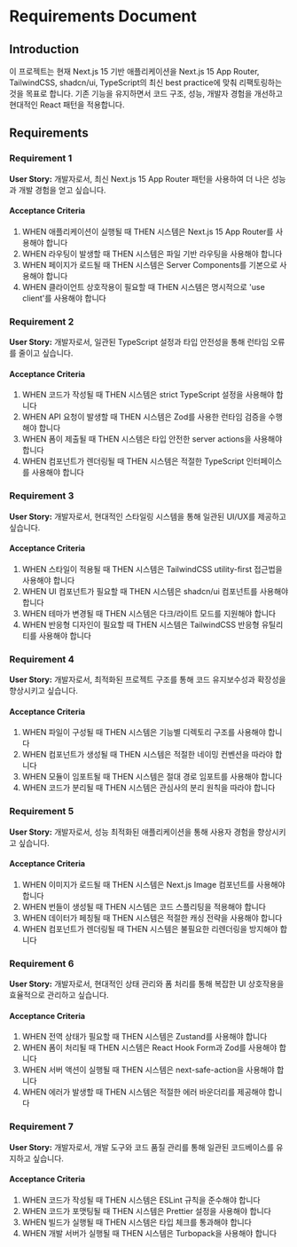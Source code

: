 # Requirements Document

## Introduction

이 프로젝트는 현재 Next.js 15 기반 애플리케이션을 Next.js 15 App Router, TailwindCSS, shadcn/ui,
TypeScript의 최신 best practice에 맞춰 리팩토링하는 것을 목표로 합니다. 기존 기능을 유지하면서 코드
구조, 성능, 개발자 경험을 개선하고 현대적인 React 패턴을 적용합니다.

## Requirements

### Requirement 1

**User Story:** 개발자로서, 최신 Next.js 15 App Router 패턴을 사용하여 더 나은 성능과 개발 경험을
얻고 싶습니다.

#### Acceptance Criteria

1. WHEN 애플리케이션이 실행될 때 THEN 시스템은 Next.js 15 App Router를 사용해야 합니다
2. WHEN 라우팅이 발생할 때 THEN 시스템은 파일 기반 라우팅을 사용해야 합니다
3. WHEN 페이지가 로드될 때 THEN 시스템은 Server Components를 기본으로 사용해야 합니다
4. WHEN 클라이언트 상호작용이 필요할 때 THEN 시스템은 명시적으로 'use client'를 사용해야 합니다

### Requirement 2

**User Story:** 개발자로서, 일관된 TypeScript 설정과 타입 안전성을 통해 런타임 오류를 줄이고
싶습니다.

#### Acceptance Criteria

1. WHEN 코드가 작성될 때 THEN 시스템은 strict TypeScript 설정을 사용해야 합니다
2. WHEN API 요청이 발생할 때 THEN 시스템은 Zod를 사용한 런타임 검증을 수행해야 합니다
3. WHEN 폼이 제출될 때 THEN 시스템은 타입 안전한 server actions을 사용해야 합니다
4. WHEN 컴포넌트가 렌더링될 때 THEN 시스템은 적절한 TypeScript 인터페이스를 사용해야 합니다

### Requirement 3

**User Story:** 개발자로서, 현대적인 스타일링 시스템을 통해 일관된 UI/UX를 제공하고 싶습니다.

#### Acceptance Criteria

1. WHEN 스타일이 적용될 때 THEN 시스템은 TailwindCSS utility-first 접근법을 사용해야 합니다
2. WHEN UI 컴포넌트가 필요할 때 THEN 시스템은 shadcn/ui 컴포넌트를 사용해야 합니다
3. WHEN 테마가 변경될 때 THEN 시스템은 다크/라이트 모드를 지원해야 합니다
4. WHEN 반응형 디자인이 필요할 때 THEN 시스템은 TailwindCSS 반응형 유틸리티를 사용해야 합니다

### Requirement 4

**User Story:** 개발자로서, 최적화된 프로젝트 구조를 통해 코드 유지보수성과 확장성을 향상시키고
싶습니다.

#### Acceptance Criteria

1. WHEN 파일이 구성될 때 THEN 시스템은 기능별 디렉토리 구조를 사용해야 합니다
2. WHEN 컴포넌트가 생성될 때 THEN 시스템은 적절한 네이밍 컨벤션을 따라야 합니다
3. WHEN 모듈이 임포트될 때 THEN 시스템은 절대 경로 임포트를 사용해야 합니다
4. WHEN 코드가 분리될 때 THEN 시스템은 관심사의 분리 원칙을 따라야 합니다

### Requirement 5

**User Story:** 개발자로서, 성능 최적화된 애플리케이션을 통해 사용자 경험을 향상시키고 싶습니다.

#### Acceptance Criteria

1. WHEN 이미지가 로드될 때 THEN 시스템은 Next.js Image 컴포넌트를 사용해야 합니다
2. WHEN 번들이 생성될 때 THEN 시스템은 코드 스플리팅을 적용해야 합니다
3. WHEN 데이터가 페칭될 때 THEN 시스템은 적절한 캐싱 전략을 사용해야 합니다
4. WHEN 컴포넌트가 렌더링될 때 THEN 시스템은 불필요한 리렌더링을 방지해야 합니다

### Requirement 6

**User Story:** 개발자로서, 현대적인 상태 관리와 폼 처리를 통해 복잡한 UI 상호작용을 효율적으로
관리하고 싶습니다.

#### Acceptance Criteria

1. WHEN 전역 상태가 필요할 때 THEN 시스템은 Zustand를 사용해야 합니다
2. WHEN 폼이 처리될 때 THEN 시스템은 React Hook Form과 Zod를 사용해야 합니다
3. WHEN 서버 액션이 실행될 때 THEN 시스템은 next-safe-action을 사용해야 합니다
4. WHEN 에러가 발생할 때 THEN 시스템은 적절한 에러 바운더리를 제공해야 합니다

### Requirement 7

**User Story:** 개발자로서, 개발 도구와 코드 품질 관리를 통해 일관된 코드베이스를 유지하고 싶습니다.

#### Acceptance Criteria

1. WHEN 코드가 작성될 때 THEN 시스템은 ESLint 규칙을 준수해야 합니다
2. WHEN 코드가 포맷팅될 때 THEN 시스템은 Prettier 설정을 사용해야 합니다
3. WHEN 빌드가 실행될 때 THEN 시스템은 타입 체크를 통과해야 합니다
4. WHEN 개발 서버가 실행될 때 THEN 시스템은 Turbopack을 사용해야 합니다

